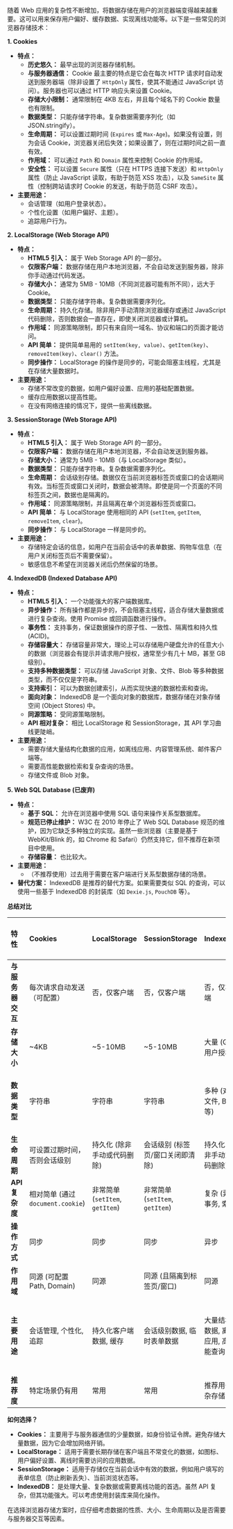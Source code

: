 随着 Web 应用的复杂性不断增加，将数据存储在用户的浏览器端变得越来越重要。这可以用来保存用户偏好、缓存数据、实现离线功能等。以下是一些常见的浏览器存储技术：

**1. Cookies**

* **特点：**
    * **历史悠久：** 最早出现的浏览器存储机制。
    * **与服务器通信：** Cookie 最主要的特点是它会在每次 HTTP 请求时自动发送到服务器端（除非设置了 `HttpOnly` 属性，使其不能通过 JavaScript 访问）。服务器也可以通过 HTTP 响应头来设置 Cookie。
    * **存储大小限制：** 通常限制在 4KB 左右，并且每个域名下的 Cookie 数量也有限制。
    * **数据类型：** 只能存储字符串。复杂数据需要序列化（如 JSON.stringify）。
    * **生命周期：** 可以设置过期时间 (`Expires` 或 `Max-Age`)。如果没有设置，则为会话 Cookie，浏览器关闭后失效；如果设置了，则在过期时间之前一直有效。
    * **作用域：** 可以通过 `Path` 和 `Domain` 属性来控制 Cookie 的作用域。
    * **安全性：** 可以设置 `Secure` 属性（只在 HTTPS 连接下发送）和 `HttpOnly` 属性（防止 JavaScript 读取，有助于防范 XSS 攻击），以及 `SameSite` 属性（控制跨站请求时 Cookie 的发送，有助于防范 CSRF 攻击）。
* **主要用途：**
    * 会话管理（如用户登录状态）。
    * 个性化设置（如用户偏好、主题）。
    * 追踪用户行为。

**2. LocalStorage (Web Storage API)**

* **特点：**
    * **HTML5 引入：** 属于 Web Storage API 的一部分。
    * **仅限客户端：** 数据存储在用户本地浏览器，不会自动发送到服务器，除非你手动通过代码发送。
    * **存储大小：** 通常为 5MB - 10MB（不同浏览器可能有所不同），远大于 Cookie。
    * **数据类型：** 只能存储字符串。复杂数据需要序列化。
    * **生命周期：** 持久化存储。除非用户手动清除浏览器缓存或通过 JavaScript 代码删除，否则数据会一直存在，即使关闭浏览器或计算机。
    * **作用域：** 同源策略限制，即只有来自同一域名、协议和端口的页面才能访问。
    * **API 简单：** 提供简单易用的 `setItem(key, value)`、`getItem(key)`、`removeItem(key)`、`clear()` 方法。
    * **同步操作：** LocalStorage 的操作是同步的，可能会阻塞主线程，尤其是在存储大量数据时。
* **主要用途：**
    * 存储不常改变的数据，如用户偏好设置、应用的基础配置数据。
    * 缓存应用数据以提高性能。
    * 在没有网络连接的情况下，提供一些离线数据。

**3. SessionStorage (Web Storage API)**

* **特点：**
    * **HTML5 引入：** 属于 Web Storage API 的一部分。
    * **仅限客户端：** 数据存储在用户本地浏览器，不会自动发送到服务器。
    * **存储大小：** 通常为 5MB - 10MB（与 LocalStorage 类似）。
    * **数据类型：** 只能存储字符串。复杂数据需要序列化。
    * **生命周期：** 会话级别存储。数据仅在当前浏览器标签页或窗口的会话期间有效。当标签页或窗口关闭时，数据会被清除。即使是同一个页面的不同标签页之间，数据也是隔离的。
    * **作用域：** 同源策略限制，并且隔离在单个浏览器标签页或窗口。
    * **API 简单：** 与 LocalStorage 使用相同的 API (`setItem`, `getItem`, `removeItem`, `clear`)。
    * **同步操作：** 与 LocalStorage 一样是同步的。
* **主要用途：**
    * 存储特定会话的信息，如用户在当前会话中的表单数据、购物车信息（在用户关闭标签页后不需要保留）。
    * 敏感信息不希望在浏览器关闭后仍然保留的场景。

**4. IndexedDB (Indexed Database API)**

* **特点：**
    * **HTML5 引入：** 一个功能强大的客户端数据库。
    * **异步操作：** 所有操作都是异步的，不会阻塞主线程，适合存储大量数据或进行复杂查询。使用 Promise 或回调函数进行操作。
    * **事务性：** 支持事务，保证数据操作的原子性、一致性、隔离性和持久性 (ACID)。
    * **存储容量大：** 存储容量非常大，理论上可以存储用户硬盘允许的任意大小的数据（浏览器会有提示并请求用户授权，通常至少有几十 MB，甚至 GB 级别）。
    * **支持多种数据类型：** 可以存储 JavaScript 对象、文件、Blob 等多种数据类型，而不仅仅是字符串。
    * **支持索引：** 可以为数据创建索引，从而实现快速的数据检索和查询。
    * **面向对象：** IndexedDB 是一个面向对象的数据库，数据存储在对象存储空间 (Object Stores) 中。
    * **同源策略：** 受同源策略限制。
    * **API 相对复杂：** 相比 LocalStorage 和 SessionStorage，其 API 学习曲线更陡峭。
* **主要用途：**
    * 需要存储大量结构化数据的应用，如离线应用、内容管理系统、邮件客户端等。
    * 需要高性能数据检索和复杂查询的场景。
    * 存储文件或 Blob 对象。

**5. Web SQL Database (已废弃)**

* **特点：**
    * **基于 SQL：** 允许在浏览器中使用 SQL 语句来操作关系型数据库。
    * **规范已停止维护：** W3C 在 2010 年停止了 Web SQL Database 规范的维护，因为它缺乏多种独立的实现。虽然一些浏览器（主要是基于 WebKit/Blink 的，如 Chrome 和 Safari）仍然支持它，但不推荐在新项目中使用。
    * **存储容量：** 也比较大。
* **主要用途：**
    * （不推荐使用）过去用于需要在客户端进行关系型数据存储的场景。
* **替代方案：** IndexedDB 是推荐的替代方案。如果需要类似 SQL 的查询，可以使用一些基于 IndexedDB 的封装库（如 `Dexie.js`, `PouchDB` 等）。

**总结对比**

| 特性         | Cookies                                  | LocalStorage                             | SessionStorage                           | IndexedDB                                   | Web SQL (已废弃)                      |
| :----------- | :--------------------------------------- | :--------------------------------------- | :--------------------------------------- | :------------------------------------------ | :------------------------------------ |
| **与服务器交互** | 每次请求自动发送（可配置）                 | 否，仅客户端                             | 否，仅客户端                             | 否，仅客户端                                | 否，仅客户端                            |
| **存储大小** | ~4KB                                     | ~5-10MB                                  | ~5-10MB                                  | 大量 (GBs, 用户授权)                         | 较大                                  |
| **数据类型** | 字符串                                   | 字符串                                   | 字符串                                   | 多种 (对象, 文件, Blob等)                    | 字符串, 数字等 (SQL 数据类型)         |
| **生命周期** | 可设置过期时间，否则会话级别               | 持久化 (除非手动或代码删除)                | 会话级别 (标签页/窗口关闭即清除)           | 持久化 (除非手动或代码删除)                   | 持久化                                  |
| **API 复杂度** | 相对简单 (通过 `document.cookie`)         | 非常简单 (`setItem`, `getItem`)          | 非常简单 (`setItem`, `getItem`)          | 复杂 (异步, 事务, 索引)                     | 中等 (SQL)                            |
| **操作方式** | 同步                                     | 同步                                     | 同步                                     | 异步                                        | 异步 (部分实现)                         |
| **作用域** | 同源 (可配置 Path, Domain)                | 同源                                     | 同源 (且隔离到标签页/窗口)                 | 同源                                        | 同源                                    |
| **主要用途** | 会话管理, 个性化, 追踪                   | 持久化客户端数据, 缓存                   | 会话级别数据, 临时表单数据                 | 大量结构化数据, 离线应用, 高性能查询            | (不推荐) 客户端关系型数据存储             |
| **推荐度** | 特定场景仍有用                             | 常用                                     | 常用                                     | 推荐用于复杂存储                             | **不推荐** |

**如何选择？**

* **Cookies：** 主要用于与服务器通信的少量数据，如身份验证令牌。避免存储大量数据，因为它会增加网络开销。
* **LocalStorage：** 适用于需要长期存储在客户端且不常变化的数据，如图标、用户偏好设置、离线时需要访问的应用数据。
* **SessionStorage：** 适用于存储仅在当前会话中有效的数据，例如用户填写的表单信息（防止刷新丢失）、当前浏览状态等。
* **IndexedDB：** 是处理大量、复杂数据或需要离线功能的首选。虽然 API 复杂，但其功能强大。可以考虑使用封装库来简化操作。

在选择浏览器存储方案时，应仔细考虑数据的性质、大小、生命周期以及是否需要与服务器交互等因素。